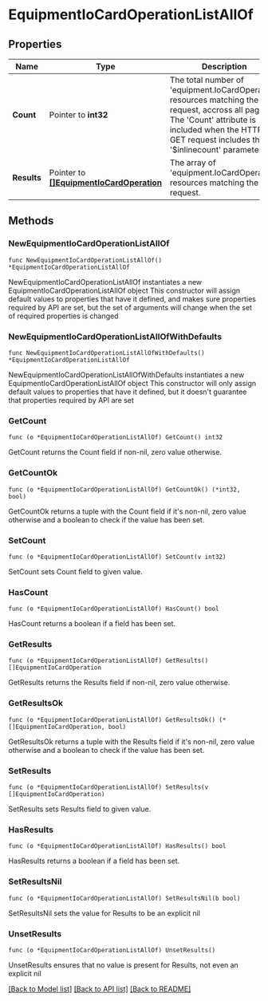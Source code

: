 # EquipmentIoCardOperationListAllOf

## Properties

Name | Type | Description | Notes
------------ | ------------- | ------------- | -------------
**Count** | Pointer to **int32** | The total number of &#39;equipment.IoCardOperation&#39; resources matching the request, accross all pages. The &#39;Count&#39; attribute is included when the HTTP GET request includes the &#39;$inlinecount&#39; parameter. | [optional] 
**Results** | Pointer to [**[]EquipmentIoCardOperation**](EquipmentIoCardOperation.md) | The array of &#39;equipment.IoCardOperation&#39; resources matching the request. | [optional] 

## Methods

### NewEquipmentIoCardOperationListAllOf

`func NewEquipmentIoCardOperationListAllOf() *EquipmentIoCardOperationListAllOf`

NewEquipmentIoCardOperationListAllOf instantiates a new EquipmentIoCardOperationListAllOf object
This constructor will assign default values to properties that have it defined,
and makes sure properties required by API are set, but the set of arguments
will change when the set of required properties is changed

### NewEquipmentIoCardOperationListAllOfWithDefaults

`func NewEquipmentIoCardOperationListAllOfWithDefaults() *EquipmentIoCardOperationListAllOf`

NewEquipmentIoCardOperationListAllOfWithDefaults instantiates a new EquipmentIoCardOperationListAllOf object
This constructor will only assign default values to properties that have it defined,
but it doesn't guarantee that properties required by API are set

### GetCount

`func (o *EquipmentIoCardOperationListAllOf) GetCount() int32`

GetCount returns the Count field if non-nil, zero value otherwise.

### GetCountOk

`func (o *EquipmentIoCardOperationListAllOf) GetCountOk() (*int32, bool)`

GetCountOk returns a tuple with the Count field if it's non-nil, zero value otherwise
and a boolean to check if the value has been set.

### SetCount

`func (o *EquipmentIoCardOperationListAllOf) SetCount(v int32)`

SetCount sets Count field to given value.

### HasCount

`func (o *EquipmentIoCardOperationListAllOf) HasCount() bool`

HasCount returns a boolean if a field has been set.

### GetResults

`func (o *EquipmentIoCardOperationListAllOf) GetResults() []EquipmentIoCardOperation`

GetResults returns the Results field if non-nil, zero value otherwise.

### GetResultsOk

`func (o *EquipmentIoCardOperationListAllOf) GetResultsOk() (*[]EquipmentIoCardOperation, bool)`

GetResultsOk returns a tuple with the Results field if it's non-nil, zero value otherwise
and a boolean to check if the value has been set.

### SetResults

`func (o *EquipmentIoCardOperationListAllOf) SetResults(v []EquipmentIoCardOperation)`

SetResults sets Results field to given value.

### HasResults

`func (o *EquipmentIoCardOperationListAllOf) HasResults() bool`

HasResults returns a boolean if a field has been set.

### SetResultsNil

`func (o *EquipmentIoCardOperationListAllOf) SetResultsNil(b bool)`

 SetResultsNil sets the value for Results to be an explicit nil

### UnsetResults
`func (o *EquipmentIoCardOperationListAllOf) UnsetResults()`

UnsetResults ensures that no value is present for Results, not even an explicit nil

[[Back to Model list]](../README.md#documentation-for-models) [[Back to API list]](../README.md#documentation-for-api-endpoints) [[Back to README]](../README.md)


